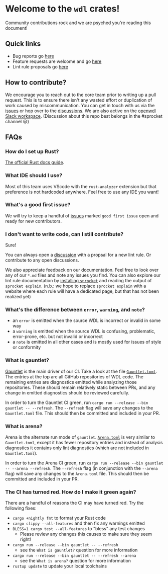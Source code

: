 # Welcome to the `wdl` crates!

Community contributions rock and we are psyched you're reading this document!

## Quick links

- Bug reports go [here][issues]
- Feature requests are welcome and go [here](https://github.com/stjude-rust-labs/wdl/discussions/categories/feature-requests)
- Lint rule proposals go [here](https://github.com/stjude-rust-labs/wdl/discussions/categories/rule-proposals)

## How to contribute?

We encourage you to reach out to the core team prior to writing up a pull request. This is to ensure there isn't any wasted effort or duplication of work caused by miscommunication. You can get in touch with us via the [issues][issues] or hop over to the [discussions](https://github.com/stjude-rust-labs/wdl/discussions). We are also active on the [openwdl Slack workspace](https://openwdl.slack.com). (Discussion about this repo best belongs in the #sprocket channel 😃)

## FAQs

### How do I set up Rust?

[The official Rust docs guide](https://www.rust-lang.org/tools/install).

### What IDE should I use?

Most of this team uses VScode with the `rust-analyzer` extension but that preference is not hardcoded anywhere. Feel free to use any IDE you want!

### What's a good first issue?

We will try to keep a handful of [issues][issues] marked `good first issue` open and ready for new contributors.

### I don't want to write code, can I still contribute?

Sure!

You can always open a [discussion](https://github.com/stjude-rust-labs/wdl/discussions/categories/rule-proposals) with a propsal for a new lint rule. Or contribute to any open discussions.

We also appreciate feedback on our documentation. Feel free to look over any of our `*.md` files and note any issues you find. You can also explore our lint rule documentation by [installing `sprocket`](https://stjude-rust-labs.github.io/sprocket/installation.html) and reading the output of `sprocket explain`. (n.b.: we hope to replace `sprocket explain` with a website where each rule will have a dedicated page, but that has not been realized yet)

### What's the difference between `error`, `warning`, and `note`?

- an `error` is emitted when the source WDL is incorrect or invalid in some way
- a `warning` is emitted when the source WDL is confusing, problematic, error-prone, etc. but not invalid or incorrect
- a `note` is emitted in all other cases and is mostly used for issues of style or conformity

### What is gauntlet?

[Gauntlet](https://github.com/stjude-rust-labs/wdl/tree/main/gauntlet) is the main driver of our CI. Take a look at the file [`Gauntlet.toml`](https://github.com/stjude-rust-labs/wdl/blob/main/Gauntlet.toml). The entries at the top are all GitHub repositories of WDL code. The remaining entries are diagnostics emitted while analyzing those repositories. These should remain relatively static between PRs, and any change in emitted diagnostics should be reviewed carefully.

In order to turn the Gauntlet CI green, run `cargo run --release --bin gauntlet -- --refresh`. The `--refresh` flag will save any changes to the `Gauntlet.toml` file. This should then be committed and included in your PR.

### What is arena?

Arena is the alternate run mode of `gauntlet`. [`Arena.toml`](https://github.com/stjude-rust-labs/wdl/blob/main/Arena.toml) is very similar to `Gauntlet.toml`, except it has fewer repository entries and instead of analysis diagnostics it contains only lint diagnostics (which are not included in `Gauntlet.toml`).

In order to turn the Arena CI green, run `cargo run --release --bin gauntlet -- --arena --refresh`. The `--refresh` flag (in conjunction with the `--arena` flag) will save any changes to the `Arena.toml` file. This should then be committed and included in your PR.

### The CI has turned red. How do I make it green again?

There are a handful of reasons the CI may have turned red. Try the following fixes:

- `cargo +nightly fmt` to format your Rust code
- `cargo clippy --all-features` and then fix any warnings emitted
- `BLESS=1 cargo test --all-features` to "bless" any test changes
    - Please review any changes this causes to make sure they seem right!
- `cargo run --release --bin gauntlet -- --refresh`
    - see the `What is gauntlet?` question for more information
- `cargo run --release --bin gauntlet -- --refresh --arena`
    - see the `What is arena?` question for more information
- `rustup update` to update your local toolchains

[issues]: https://github.com/stjude-rust-labs/wdl/issues